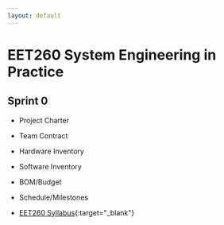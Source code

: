 ```yaml
---
layout: default
---
```


# EET260 System Engineering in Practice

## Sprint 0


- Project Charter
- Team Contract
- Hardware Inventory
- Software Inventory
- BOM/Budget
- Schedule/Milestones

- [EET260 Syllabus](EET260.Syllabus.pdf){:target="_blank"}
